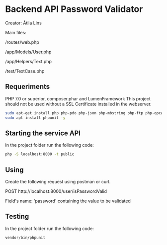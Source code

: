 # Backend API Password Validator
Creator: Átila Lins

Main files:

/routes/web.php

/app/Models/User.php

/app/Helpers/Text.php

/test/TextCase.php


## Requeriments
PHP 7.0 or superior, composer.phar and LumenFramework
This project should not be used without a SSL Certificate installed in the webserver.

```bash
sudo apt-get install php php-pdo php-json php-mbstring php-ftp php-opcache php-openssl
sudo apt install phpunit -y
```

## Starting the service API

In the project folder run the following code:

```bash
php -S localhost:8000 -t public
```

## Using
Create the following request using postman or curl.

POST http://localhost:8000/user/isPasswordValid

Field's name: 'password' containing the value to be validated

## Testing

In the project folder run the following code:

```bash
vendor/bin/phpunit
```
